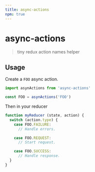 ```yaml
---
title: async-actions
npm: true
---
```

# async-actions

> tiny redux action names helper

## Usage

Create a `FOO` async action.

```javascript
import asynActions from 'async-actions'

const FOO = asynActions('FOO')
```

Then in your reducer

```javascript
function myReducer (state, action) {
  switch (action.type) {
    case FOO.FAILURE:
      // Handle errors.

    case FOO.REQUEST:
      // Start request.

    case FOO.SUCCESS:
      // Handle response.
  }
}
```
